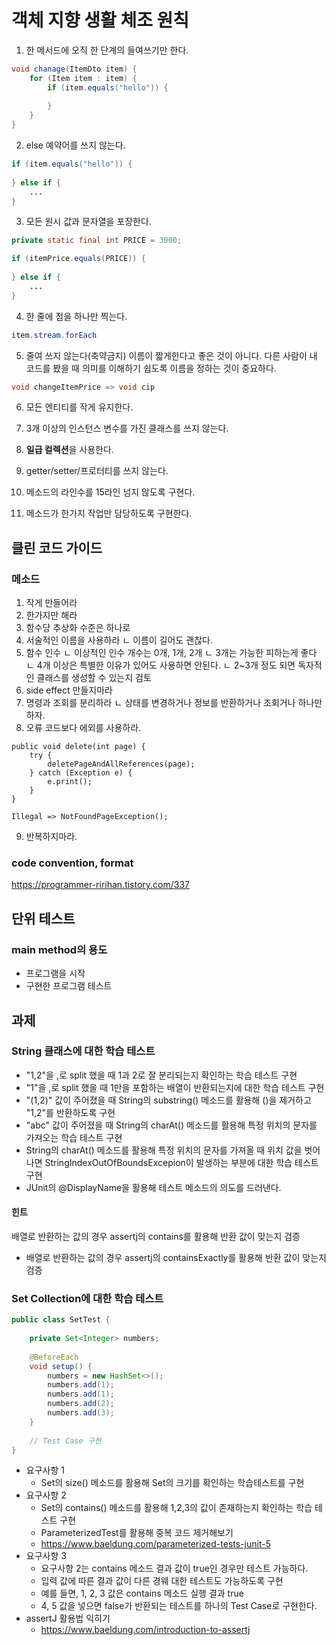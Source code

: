 # 객체 지향 생활 체조 원칙

1. 한 메서드에 오직 한 단계의 들여쓰기만 한다.

```java
void chanage(ItemDto item) {
    for (Item item : item) {
        if (item.equals("hello")) {
            
        }
    }
}
```

2. else 예약어를 쓰지 않는다.
```java
if (item.equals("hello")) {
            
} else if {
    ...
}
```

3. 모든 원시 값과 문자열을 포장한다.
```java
private static final int PRICE = 3000;

if (itemPrice.equals(PRICE)) {
            
} else if {
    ...
}
```

4. 한 줄에 점을 하나만 찍는다.
```java
item.stream.forEach    
```

5. 줄여 쓰지 않는다(축약금지)
이름이 짧게한다고 좋은 것이 아니다. 다른 사람이 내 코드를 봤을 때 의미를 이해하기 쉽도록 이름을 정하는 것이 중요하다.
```java
void changeItemPrice => void cip
```

6. 모든 엔티티를 작게 유지한다.
7. 3개 이상의 인스턴스 변수를 가진 클래스를 쓰지 않는다.
8. **일급 컬렉션**을 사용한다.
9. getter/setter/프로터티를 쓰지 않는다.

1. 메소드의 라인수를 15라인 넘지 않도록 구현다.
2. 메소드가 한가지 작업만 담당하도록 구현한다.

## 클린 코드 가이드

### 메소드
1. 작게 만들어라
2. 한가지만 해라
3. 함수당 추상화 수준은 하나로
4. 서술적인 이름을 사용하라
  ㄴ 이름이 길어도 괜찮다.
5. 함수 인수
    ㄴ 이상적인 인수 개수는 0개, 1개, 2개
    ㄴ 3개는 가능한 피하는게 좋다
    ㄴ 4개 이상은 특별한 이유가 있어도 사용하면 안된다.
    ㄴ 2~3개 정도 되면 독자적인 클래스를 생성할 수 있는지 검토
6. side effect 만들지마라
7. 명령과 조회를 분리하라
    ㄴ 상태를 변경하거나 정보를 반환하거나 조회거나 하나만 하자.
8. 오류 코드보다 에외를 사용하라.
```java=
public void delete(int page) {
    try {
        deletePageAndAllReferences(page);
    } catch (Exception e) {
        e.print();
    }
}

Illegal => NotFoundPageException();
```
9. 반복하지마라.

### code convention, format

https://programmer-ririhan.tistory.com/337

## 단위 테스트

### main method의 용도
* 프로그램을 시작
* 구현한 프로그램 테스트

## 과제
### String 클래스에 대한 학습 테스트
* "1,2"을 ,로 split 했을 때 1과 2로 잘 분리되는지 확인하는 학습 테스트 구현
* "1"을 ,로 split 했을 때 1만을 포함하는 배열이 반환되는지에 대한 학습 테스트 구현
* "(1,2)" 값이 주어졌을 때 String의 substring() 메소드를 활용해 ()을 제거하고 "1,2"를 반환하도록 구현
* "abc" 값이 주어졌을 때 String의 charAt() 메소드를 활용해 특정 위치의 문자를 가져오는 학습 테스트 구현
* String의 charAt() 메소드를 활용해 특정 위치의 문자를 가져올 때 위치 값을 벗어나면 StringIndexOutOfBoundsExcepion이 발생하는 부분에 대한 학습 테스트 구현
* JUnit의 @DisplayName을 활용해 테스트 메소드의 의도를 드러낸다.

#### 힌트
배열로 반환하는 값의 경우 assertj의 contains를 활용해 반환 값이 맞는지 검증
* 배열로 반환하는 값의 경우 assertj의 containsExactly를 활용해 반환 값이 맞는지 검증

### Set Collection에 대한 학습 테스트

```java
public class SetTest {
    
    private Set<Integer> numbers;
    
    @BeforeEach
    void setup() {
        numbers = new HashSet<>();
        numbers.add(1);
        numbers.add(1);
        numbers.add(2);
        numbers.add(3);
    }
    
    // Test Case 구현
}

```
* 요구사항 1
    * Set의 size() 메소드를 활용해 Set의 크기를 확인하는 학습테스트를 구현
* 요구사항 2
    * Set의 contains() 메소드를 활용해 1,2,3의 값이 존재하는지 확인하는 학습 테스트 구현
    * ParameterizedTest를 활용해 중복 코드 제거해보기
    * https://www.baeldung.com/parameterized-tests-junit-5
* 요구사항 3
    * 요구사항 2는 contains 메소드 결과 값이 true인 경우만 테스트 가능하다.
    * 입력 값에 따른 결과 값이 다른 경웨 대한 테스트도 가능하도록 구현
    * 예를 들면, 1, 2, 3 값은 contains 메소드 실행 결과 true
    * 4, 5 값을 넣으면 false가 반환되는 테스트를 하나의 Test Case로 구현한다.
* assertJ 활용법 익히기
    * https://www.baeldung.com/introduction-to-assertj

